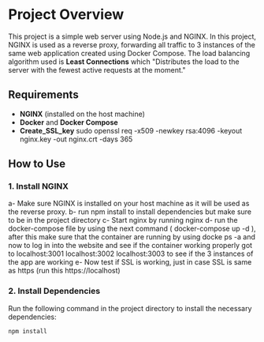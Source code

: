  # Project Overview

This project is a simple web server using Node.js and NGINX. In this project, NGINX is used as a reverse proxy, forwarding all traffic to 3 instances of the same web application created using Docker Compose. The load balancing algorithm used is **Least Connections** which "Distributes the load to the server with the fewest active requests at the moment."

## Requirements

- **NGINX** (installed on the host machine)
- **Docker** and **Docker Compose**
- **Create_SSL_key** sudo openssl req -x509 -newkey rsa:4096 -keyout nginx.key -out nginx.crt -days 365


## How to Use

### 1. Install NGINX
a- Make sure NGINX is installed on your host machine as it will be used as the reverse proxy.
b- run npm install to install dependencies but make sure to be in the project directory
c- Start nginx by running  nginx 
d- run the docker-compose file by using  the next command ( docker-compose up -d ), after this make 
sure that the container are running by using docke ps -a and now to log in into the website and see if the container
working properly got to localhost:3001 localhost:3002 localhost:3003 to see if  the 3 instances of the app are working
e- Now test if SSL is working, just in case SSL is same as https (run this https://localhost)

### 2. Install Dependencies
Run the following command in the project directory to install the necessary dependencies:

```bash
npm install
